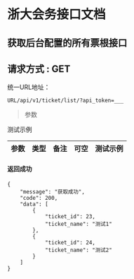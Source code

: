 
# 浙大会务接口文档

## 获取后台配置的所有票根接口
## 请求方式 : GET

统一URL地址：

```
URL/api/v1/ticket/list/?api_token=___
```


> 参数

测试示例

| 参数 | 类型 | 备注 | 可空 | 测试示例 |
| --- | --- | --- | --- | --- |



#### 返回成功
```
{
    "message": "获取成功",
    "code": 200,
    "data": [
        {
            "ticket_id": 23,
            "ticket_name": "测试1"
        },
        {
            "ticket_id": 24,
            "ticket_name": "测试2"
        }
    ]
}
```


